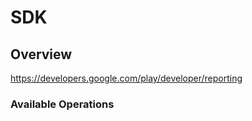 # SDK

## Overview

<https://developers.google.com/play/developer/reporting>
### Available Operations

